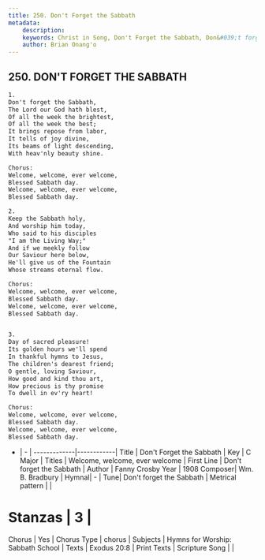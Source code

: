 ```yaml
---
title: 250. Don't Forget the Sabbath
metadata:
    description: 
    keywords: Christ in Song, Don't Forget the Sabbath, Don&#039;t forget the Sabbath, Welcome, welcome, ever welcome
    author: Brian Onang'o
---
```



## 250. DON'T FORGET THE SABBATH

```txt
1.
Don't forget the Sabbath,
The Lord our God hath blest,
Of all the week the brightest,
Of all the week the best;
It brings repose from labor,
It tells of joy divine,
Its beams of light descending,
With heav'nly beauty shine.

Chorus:
Welcome, welcome, ever welcome,
Blessed Sabbath day.
Welcome, welcome, ever welcome,
Blessed Sabbath day.

2.
Keep the Sabbath holy,
And worship him today,
Who said to his disciples
"I am the Living Way;"
And if we meekly follow
Our Saviour here below,
He'll give us of the Fountain
Whose streams eternal flow. 

Chorus:
Welcome, welcome, ever welcome,
Blessed Sabbath day.
Welcome, welcome, ever welcome,
Blessed Sabbath day.


3.
Day of sacred pleasure!
Its golden hours we'll spend
In thankful hymns to Jesus,
The children's dearest friend;
O gentle, loving Saviour,
How good and kind thou art,
How precious is thy promise
To dwell in ev'ry heart! 

Chorus:
Welcome, welcome, ever welcome,
Blessed Sabbath day.
Welcome, welcome, ever welcome,
Blessed Sabbath day.

```

- |   -  |
-------------|------------|
Title | Don't Forget the Sabbath |
Key | C Major |
Titles | Welcome, welcome, ever welcome |
First Line | Don&#039;t forget the Sabbath |
Author | Fanny Crosby
Year | 1908
Composer| Wm. B. Bradbury |
Hymnal|  - |
Tune| Don&#039;t forget the Sabbath |
Metrical pattern | |
# Stanzas | 3 |
Chorus | Yes |
Chorus Type | chorus |
Subjects | Hymns for Worship: Sabbath School |
Texts | Exodus 20:8 |
Print Texts | 
Scripture Song |  |
  
